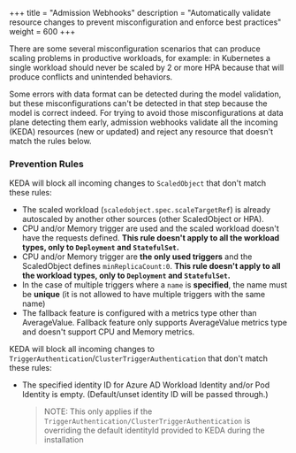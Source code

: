 +++
title = "Admission Webhooks"
description = "Automatically validate resource changes to prevent misconfiguration and enforce best practices"
weight = 600
+++

There are some several misconfiguration scenarios that can produce scaling problems in productive workloads, for example: in Kubernetes a single workload should never be scaled by 2 or more HPA because that will produce conflicts and unintended behaviors.

Some errors with data format can be detected during the model validation, but these misconfigurations can't be detected in that step because the model is correct indeed. For trying to avoid those misconfigurations at data plane detecting them early, admission webhooks validate all the incoming (KEDA) resources (new or updated) and reject any resource that doesn't match the rules below.

### Prevention Rules

KEDA will block all incoming changes to `ScaledObject` that don't match these rules:

- The scaled workload (`scaledobject.spec.scaleTargetRef`) is already autoscaled by another other sources (other ScaledObject or HPA).
- CPU and/or Memory trigger are used and the scaled workload doesn't have the requests defined. **This rule doesn't apply to all the workload types, only to `Deployment` and `StatefulSet`.**
- CPU and/or Memory trigger are **the only used triggers** and the ScaledObject defines `minReplicaCount:0`. **This rule doesn't apply to all the workload types, only to `Deployment` and `StatefulSet`.**
- In the case of multiple triggers where a `name` is **specified**, the name must be **unique** (it is not allowed to have multiple triggers with the same name)
- The fallback feature is configured with a metrics type other than AverageValue. Fallback feature only supports AverageValue metrics type and doesn't support CPU and Memory metrics.

KEDA will block all incoming changes to `TriggerAuthentication`/`ClusterTriggerAuthentication` that don't match these rules:

- The specified identity ID for Azure AD Workload Identity and/or Pod Identity is empty. (Default/unset identity ID will be passed through.)
	> NOTE: This only applies if the `TriggerAuthentication/ClusterTriggerAuthentication` is overriding the default identityId provided to KEDA during the installation

